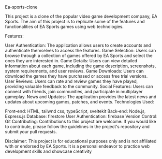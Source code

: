 Ea-sports-clone

This project is a clone of the popular video game development company, EA Sports. The aim of this project is to replicate some of the features and functionalities of EA Sports games using web technologies.

Features:

User Authentication: The application allows users to create accounts and authenticate themselves to access the features.
Game Selection: Users can browse through a collection of games offered by EA Sports and select the ones they are interested in.
Game Details: Users can view detailed information about each game, including the game description, screenshots, system requirements, and user reviews.
Game Downloads: Users can download the games they have purchased or access free trial versions.
User Reviews: Users can rate and review games they have played, providing valuable feedback to the community.
Social Features: Users can connect with friends, join communities, and participate in multiplayer gameplay.
News and Updates: The application provides the latest news and updates about upcoming games, patches, and events.
Technologies Used:

Front-end: HTML, tailwnd css, typeScript, sveltekit
Back-end: Node.js, Express.js
Database: firestore
User Authentication: firebase
Version Control: Git
Contributing:
Contributions to this project are welcome. If you would like to contribute, please follow the guidelines in the project's repository and submit your pull requests.

Disclaimer:
This project is for educational purposes only and is not affiliated with or endorsed by EA Sports. It is a personal endeavor to practice web development skills and showcase creativity
